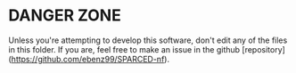 # DANGER ZONE

Unless you're attempting to develop this software, don't edit any of the files in this folder. If you are, feel free to make an issue in the github [repository] (https://github.com/ebenz99/SPARCED-nf).